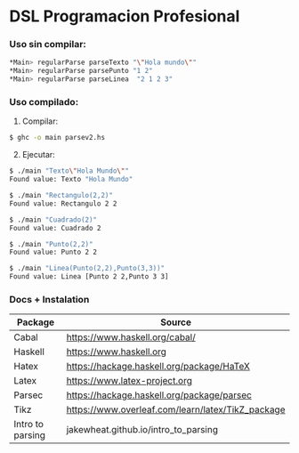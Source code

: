 # DSL Programacion Profesional

### Uso sin compilar:

```sh
*Main> regularParse parseTexto "\"Hola mundo\""
*Main> regularParse parsePunto "1 2"
*Main> regularParse parseLinea  "2 1 2 3"
```
### Uso compilado: 

1) Compilar:	

```sh
$ ghc -o main parsev2.hs
```

2) Ejecutar:

```sh
$ ./main "Texto\"Hola Mundo\""
Found value: Texto "Hola Mundo"

$ ./main "Rectangulo(2,2)"
Found value: Rectangulo 2 2

$ ./main "Cuadrado(2)"
Found value: Cuadrado 2

$ ./main "Punto(2,2)"
Found value: Punto 2 2

$ ./main "Linea(Punto(2,2),Punto(3,3))"
Found value: Linea [Punto 2 2,Punto 3 3]
```

### Docs + Instalation
| Package | Source |
| ------- | ------ |
| Cabal | https://www.haskell.org/cabal/ |
| Haskell | https://www.haskell.org |
| Hatex | https://hackage.haskell.org/package/HaTeX |
| Latex | https://www.latex-project.org |
| Parsec | https://hackage.haskell.org/package/parsec |
| Tikz | https://www.overleaf.com/learn/latex/TikZ_package |
| Intro to parsing | jakewheat.github.io/intro_to_parsing |

